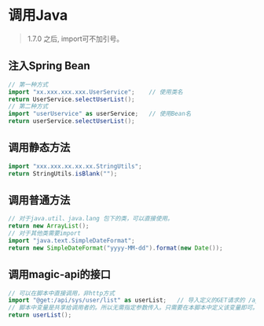 # 调用Java

> 1.7.0 之后, import可不加引号。


## 注入Spring Bean

```groovy
// 第一种方式
import "xx.xxx.xxx.xxx.UserService";    // 使用类名
return UserService.selectUserList();
// 第二种方式
import "userUservice" as userService;   // 使用Bean名
return userService.selectUserList();
```

## 调用静态方法
```groovy
import "xxx.xxx.xx.xx.xx.StringUtils";
return StringUtils.isBlank("");
```

## 调用普通方法

```groovy
// 对于java.util、java.lang 包下的类，可以直接使用。
return new ArrayList();
// 对于其他类需要import
import "java.text.SimpleDateFormat";
return new SimpleDateFormat("yyyy-MM-dd").format(new Date());
```

## 调用magic-api的接口
```groovy
// 可以在脚本中直接调用，非http方式
import "@get:/api/sys/user/list" as userList;   // 导入定义的GET请求的 /api/sys/user/list 接口。
// 脚本中变量是共享给调用者的。所以无需指定参数传入。只需要在本脚本中定义该变量即可。
return userList();
```